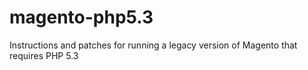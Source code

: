 # magento-php5.3
Instructions and patches for running a legacy version of Magento that requires PHP 5.3
